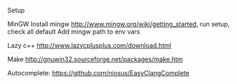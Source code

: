 Setup

MinGW
Install mingw http://www.mingw.org/wiki/getting_started, run setup, check all default
Add mingw path to env vars

Lazy c++
http://www.lazycplusplus.com/download.html

Make
http://gnuwin32.sourceforge.net/packages/make.htm

Autocomplete:
https://github.com/niosus/EasyClangComplete